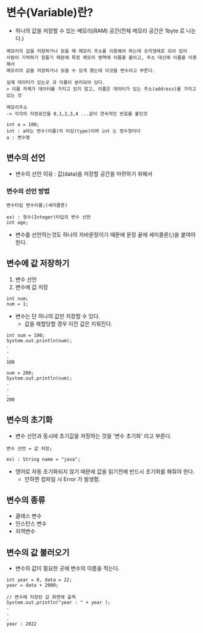 # 변수(Variable)란?
- 하나의 값을 저장할 수 있는 메모리(RAM) 공간(전체 메모리 공간은 1byte 로 나눈다.)
```
메모리의 값을 저장하거나 읽을 때 메모리 주소를 이용해야 하는데 숫자형태로 되어 있어 
사람이 기억하기 힘들기 때문에 특정 메모리 영역에 이름을 붙이고, 주소 대신에 이름을 이용해서
메모리의 값을 저장하거나 읽을 수 있게 했는데 이것을 변수라고 부른다.

실제 데이터가 있는곳 과 이름이 분리되어 있다.
> 이름 자체가 데이터를 가지고 있지 않고, 이름은 데이터가 있는 주소(address)를 가지고 있는 것

메모리주소
-> 각각의 저장공간을 0,1,2,3,4 ...같이 연속적인 번호를 붙인것

int a = 100;
int : a라는 변수(이름)의 타입(type)이며 int 는 정수형이다
a : 변수명
```

## 변수의 선언
- 변수의 선언 이유 : 값(data)을 저장할 공간을 마련하기 위해서
### 변수의 선언 방법
```
변수타입 변수이름;(세미콜론)

ex) : 정수(Integer)타입의 변수 선언
int age;
```
- 변수를 선언하는것도 하나의 자바문장이기 때문에 문장 끝에 세미콜론(;)을 붙여야 한다. 

## 변수에 값 저장하기
1. 변수 선언
2. 변수에 값 저장
```
int num;
num = 1;
```
- 변수는 단 하나의 값만 저장할 수 있다.
  - 값을 재할당할 경우 이전 값은 지워진다.
```
int num = 100;
System.out.println(num);
.
.
.
100

num = 200;
System.out.println(num);
.
.
.
200
```

## 변수의 초기화
- 변수 선언과 동시에 초기값을 저장하는 것을 '변수 초기화' 라고 부른다.
```
변수 선언 = 값 저장;

ex) : String name = "java";
```
- 영어로 자동 초기화되지 않기 때문에 값을 읽기전에 반드시 초기화를 해줘야 한다.
   - 안하면 컴파일 시 Error 가 발생함.

## 변수의 종류
- 클래스 변수
- 인스턴스 변수
- 지역변수

## 변수의 값 불러오기
- 변수의 값이 필요한 곳에 변수의 이름을 적는다.
```
int year = 0, data = 22;
year = data + 2000; 

// 변수에 저장된 값 화면에 출력
System.out.println("year : " + year );
.
.
.
year : 2022
```
